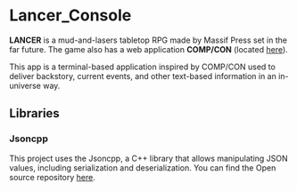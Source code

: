 # Lancer_Console
**LANCER** is a mud-and-lasers tabletop RPG made by Massif Press set in the far future. The game also has a web application **COMP/CON** (located [here](https://compcon.app/)).

This app is a terminal-based application inspired by COMP/CON used to deliver backstory, current events, and other text-based information in an in-universe way.

## Libraries
### Jsoncpp
This project uses the Jsoncpp, a C++ library that allows manipulating JSON values, including serialization and deserialization. You can find the Open source repository [here](https://github.com/open-source-parsers/jsoncpp).
